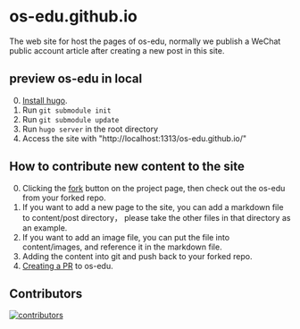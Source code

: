 # os-edu.github.io
The web site for host the pages of os-edu, normally we publish a WeChat public account article after creating a new post in this site.

## preview os-edu in local
0. [Install hugo](https://gohugo.io/getting-started/installing/).
1. Run `git submodule init`
2. Run `git submodule update`
3. Run `hugo server` in the root directory
4. Access the site with "http://localhost:1313/os-edu.github.io/"

## How to contribute new content to the site
0. Clicking the [fork](https://docs.github.com/en/github/collaborating-with-issues-and-pull-requests/about-forks) button on the project page, then check out the os-edu from your forked repo.
1. If you want to add a new page to the site, you can add a markdown file to content/post directory， please take
the other files in that directory as an example.
2. If you want to add an image file, you can put the file into content/images, and reference it in the markdown file.
3. Adding the content into git and push back to your forked repo.
4. [Creating a PR](https://docs.github.com/en/github/collaborating-with-issues-and-pull-requests/creating-a-pull-request) to os-edu.

## Contributors
[![contributors](https://badges.implements.io/api/contributors?org=os-edu&repo=os-edu&width=1280&size=48&padding=6&type=jpeg)](https://github.com/OS-EDU/os-edu.github.io/graphs/contributors)



